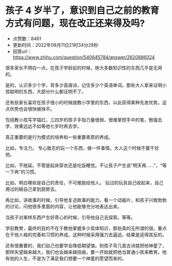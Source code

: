 # 孩子 4 岁半了，意识到自己之前的教育方式有问题，现在改正还来得及吗?
- 点赞数：8461
- 更新时间：2022年08月11日21时34分28秒
- 回答url：https://www.zhihu.com/question/540645784/answer/2620886024
<body>
 <p data-pid="6PkNyOPP">很多家长不明白一点，在孩子学龄前的时候，绝大多数知识性的东西几乎是无用的。</p>
 <p data-pid="Yfgs1POo">是的，认识多少个字，背多少首唐诗，记住多少个英语单词，那些大人拿来证明小孩聪明的东西，大部分什么都证明不了。</p>
 <p data-pid="bFSHoXef">还有些家长喜欢在孩子很小的时候就教小学里的东西，以此获得某种先发优势。这点优势也会很快被抹平。</p>
 <p data-pid="sRhwd_Ng">包括教小孩写字描红，三四岁的孩子手指力量很弱，很难掌控手中的笔，勉强去学，效果远远不如等他七岁时再去学。</p>
 <p data-pid="4QEUgpEB">真正重要的是行为模式的培养和一些重要素质的养成。</p>
 <p data-pid="2lPDzPnA">比如，专注力。 专心致志的玩一个东西，做一件事情。大人这个时候不要干扰他。</p>
 <p data-pid="SBAcrFiw">比如，不拖延。不管是起床穿衣还是吃饭睡觉。不让孩子产生说“明天再……”，“等一下再”的习惯。</p>
 <p data-pid="mZk2Vy7Y">比如，明白哪些是自己的责任，不可推脱给他人。 玩过的玩具自己收起来，自己用过的碗自己拿到厨房去。</p>
 <p data-pid="nSBidWOC">再比如，讲故事的时候，引导他复述故事的能力。看一个动画片，和孩子兴致勃勃的讨论，问他很多里面的内容，让他能够充分地表达出来。</p>
 <p data-pid="-lUujNvZ">当孩子对某样东西产生好奇心的时候，引导他自己去探索。等等。</p>
 <p data-pid="zjvDc5tT">学前教育，最终的目的不在于教他掌握多少具体知识，那些真的无所谓的很。重点在于他人格的完善和习惯的养成。这种时候采用强力去逼迫，结果是适得其反的。</p>
 <p data-pid="B2CblOrf">还有很重要的，我们自己也要学会降低期望值。别孩子背几首古诗就把他神童了，那样失望越来越大，我们也会越来越扭曲，要一开始就把他当普通小孩来教育。他有他的人生，不是为了满足我们想要一个神童的愿望而来的。</p>
</body>